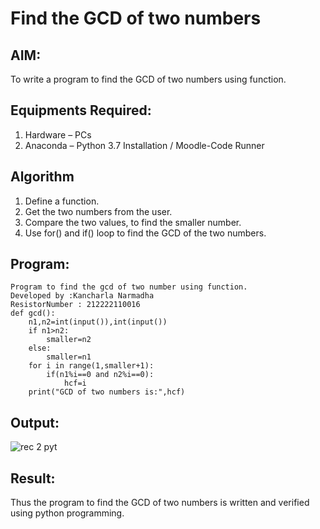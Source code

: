 # Find the GCD of two numbers

## AIM:
To write a program to find the GCD of two numbers using function.

## Equipments Required:
1. Hardware – PCs
2. Anaconda – Python 3.7 Installation / Moodle-Code Runner

## Algorithm
1. Define a function.
2. Get the two numbers from the user.
3. Compare the two values, to find the smaller number.
4. Use for() and if() loop to find the GCD of the two numbers.

## Program:
```
Program to find the gcd of two number using function.
Developed by :Kancharla Narmadha
ResistorNumber : 212222110016
def gcd():
    n1,n2=int(input()),int(input())
    if n1>n2:
        smaller=n2
    else:
        smaller=n1
    for i in range(1,smaller+1):
        if(n1%i==0 and n2%i==0):
            hcf=i
    print("GCD of two numbers is:",hcf)

```

## Output:
![rec 2 pyt](https://github.com/kancharlaNarmadha/GCD-of-two-numbers/assets/119559316/49fe033c-fd46-4c70-9521-70c2d9f69791)



## Result:
Thus the program to find the GCD of two numbers is written and verified using python programming.
